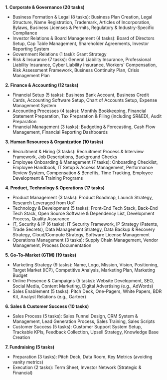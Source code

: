 **1. Corporate & Governance (20 tasks)**
- Business Formation & Legal (8 tasks): Business Plan Creation, Legal Structure, Name Registration, Trademark, Articles of Incorporation, Bylaws, Business Licenses & Permits, Regulatory & Industry-Specific Compliance
- Investor Relations & Board Management (4 tasks): Board of Directors Setup, Cap Table Management, Shareholder Agreements, Investor Reporting System
- Government Relations (1 task): Grant Strategy
- Risk & Insurance (7 tasks): General Liability Insurance, Professional Liability Insurance, Cyber Liability Insurance, Workers' Compensation, Risk Assessment Framework, Business Continuity Plan, Crisis Management Plan

**2. Finance & Accounting (12 tasks)**
- Financial Setup (5 tasks): Business Bank Account, Business Credit Cards, Accounting Software Setup, Chart of Accounts Setup, Expense Management System
- Accounting Processes (4 tasks): Monthly Bookkeeping, Financial Statement Preparation, Tax Preparation & Filing (including SR&ED), Audit Preparation
- Financial Management (3 tasks): Budgeting & Forecasting, Cash Flow Management, Financial Reporting Dashboards

**3. Human Resources & Organization (10 tasks)**
- Recruitment & Hiring (3 tasks): Recruitment Process & Interview Framework, Job Descriptions, Background Checks
- Employee Onboarding & Management (7 tasks): Onboarding Checklist, Employee Handbook, IT Setup & Access Management, Performance Review System, Compensation & Benefits, Time Tracking, Employee Development & Training Programs

**4. Product, Technology & Operations (17 tasks)**
- Product Management (3 tasks): Product Roadmap, Launch Strategy, Research Leveraged from UoT
- Technology & Development (5 tasks): Front-End Tech Stack, Back-End Tech Stack, Open Source Software & Dependency List, Development Process, Quality Assurance
- IT, Security & IP (6 tasks): IT Security Framework, IP Strategy (Patents, Trade Secrets), Data Management Strategy, Data Backup & Recovery Strategy, Cloud/Compute Strategy, Software License Management
- Operations Management (3 tasks): Supply Chain Management, Vendor Management, Process Documentation

**5. Go-To-Market (GTM) (19 tasks)**
- Marketing Strategy (9 tasks): Name, Logo, Mission, Vision, Positioning, Target Market (ICP), Competitive Analysis, Marketing Plan, Marketing Budget
- Online Presence & Campaigns (5 tasks): Website Development, SEO, Social Media, Content Marketing, Digital Advertising (e.g., AdWords)
- Sales Enablement (5 tasks): Pitch Deck, One-Pagers, White Papers, BDR Kit, Analyst Relations (e.g., Gartner)

**6. Sales & Customer Success (10 tasks)**
- Sales Process (5 tasks): Sales Funnel Design, CRM System & Management, Lead Generation Process, Sales Training, Sales Scripts
- Customer Success (5 tasks): Customer Support System Setup, Trackable KPIs, Feedback Collection, Upsell Strategy, Knowledge Base Creation

**7. Fundraising (5 tasks)**
- Preparation (3 tasks): Pitch Deck, Data Room, Key Metrics (avoiding vanity metrics)
- Execution (2 tasks): Term Sheet, Investor Network (Strategic & Financial)